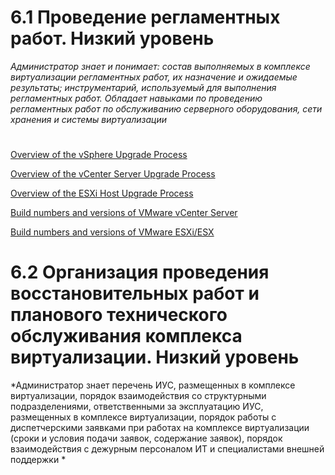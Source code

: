 # **6.1 Проведение регламентных работ. Низкий уровень**
*Администратор знает и понимает:
состав выполняемых в  комплексе виртуализации регламентных работ, их назначение и ожидаемые результаты;
инструментарий, используемый для выполнения регламентных работ.
Обладает навыками по проведению регламентных работ по обслуживанию серверного оборудования, сети хранения и системы виртуализации*
#

[Overview of the vSphere Upgrade Process](https://docs.vmware.com/en/VMware-vSphere/6.5/com.vmware.vsphere.upgrade.doc/GUID-7AFB6672-0B0B-4902-B254-EE6AE81993B2.html)

[Overview of the vCenter Server Upgrade Process](https://docs.vmware.com/en/VMware-vSphere/6.5/com.vmware.vsphere.upgrade.doc/GUID-C5CBFB63-4E95-4143-BA89-89AA5D292C68.html)

[Overview of the ESXi Host Upgrade Process](https://docs.vmware.com/en/VMware-vSphere/6.5/com.vmware.vsphere.upgrade.doc/GUID-FE668788-1F32-4CB2-845C-5547DD59EB48.html)

[Build numbers and versions of VMware vCenter Server](https://kb.vmware.com/s/article/2143838)

[Build numbers and versions of VMware ESXi/ESX](https://kb.vmware.com/s/article/2143832)

# **6.2 Организация проведения восстановительных работ и планового технического обслуживания  комплекса виртуализации. Низкий уровень**
*Администратор знает перечень ИУС, размещенных в  комплексе виртуализации, порядок взаимодействия со структурными подразделениями,
ответственными за эксплуатацию ИУС, размещенных в  комплексе виртуализации, порядок работы с диспетчерскими заявками при работах на
комплексе виртуализации (сроки и условия подачи заявок, содержание заявок), 
порядок взаимодействия с дежурным персоналом ИТ и специалистами внешней поддержки
*
#

